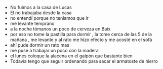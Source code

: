 - No fuimos a la casa de Lucas 
- El no trabajaba desde la casa 
- no entendí porque no teníamos que ir 
- me levante temprano 
- a la noche tómanos un poco de cerveza en Baix
- por eso no tome la pastilla para dormir , la tome cerca de las 5 de la mañana , me levante y al rato me hizo efecto y me acosté en el sofá
- ahí pude dormir un rato mas 
- me puse a trabajar un poco con la madera 
- el lunes coloque la alacena en el galpón que bastante bien
- Todavía tengo que seguir ordenando para sacar el armatoste de hierro 